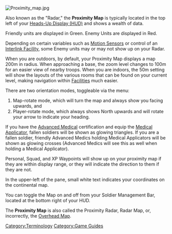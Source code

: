 ![`Proximity_map.jpg`](Proximity_map.jpg "Proximity_map.jpg")

Also known as the "Radar," the **Proximity Map** is typically located in
the top left of your [Heads-Up Display
(HUD)](Heads-up_Display "wikilink") and shows a wealth of data.

Friendly units are displayed in Green. Enemy Units are displayed in Red.

Depending on certain variables such as [Motion
Sensors](Adaptive_Construction_Engine#Motion_Sensor_Alarm "wikilink") or
control of an [Interlink Facility](Interlink_Facility "wikilink"), some
Enemy units may or may not show up on your Radar.

When you are outdoors, by default, your Proximity Map displays a map
200m in radius. When approaching a base, the zoom level changes to 100m
for an easier view of nearby troops. When you are indoors, the 50m
setting will show the layouts of the various rooms that can be found on
your current level, making navigation within
[Facilities](Facilities "wikilink") much easier.

There are two orientation modes, toggleable via the menu:

1.  Map-rotate mode, which will turn the map and always show you facing
    upwards, and
2.  Player-rotate mode, which always shows North upwards and will rotate
    your arrow to indicate your heading.

If you have the [Advanced Medical](Advanced_Medical "wikilink")
certification and equip the [Medical
Applicator](Medical_Applicator "wikilink"), fallen soldiers will be
shown as glowing triangles. If you are a fallen soldier, friendly
Advanced Medics holding Medical Applicators will be shown as glowing
crosses (Advanced Medics will see this as well when holding a Medical
Applicator).

Personal, Squad, and XP Waypoints will show up on your proximity map if
they are within display range, or they will indicate the direction to
them if they are not.

In the upper-left of the pane, small white text indicates your
coordinates on the continental map.

You can toggle the Map on and off from your Soldier Management Bar,
located at the bottom right of your HUD.

The **Proximity Map** is also called the Proximity Radar, Radar Map, or,
incorrectly, the [Overhead Map](Overhead_Map "wikilink").

[Category:Terminology](Category:Terminology "wikilink") [Category:Game
Guides](Category:Game_Guides "wikilink")